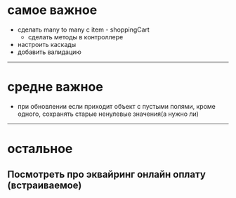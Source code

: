 # самое важное
- сделать many to many с item - shoppingCart
    - сделать методы в контроллере
- настроить каскады
- добавить валидацию
--------
# средне важное
- при обновлении если приходит объект с пустыми полями, кроме одного, сохранять старые ненулевые значения(а нужно ли)
---
# остальное
Посмотреть про эквайринг онлайн оплату (встраиваемое)
---
